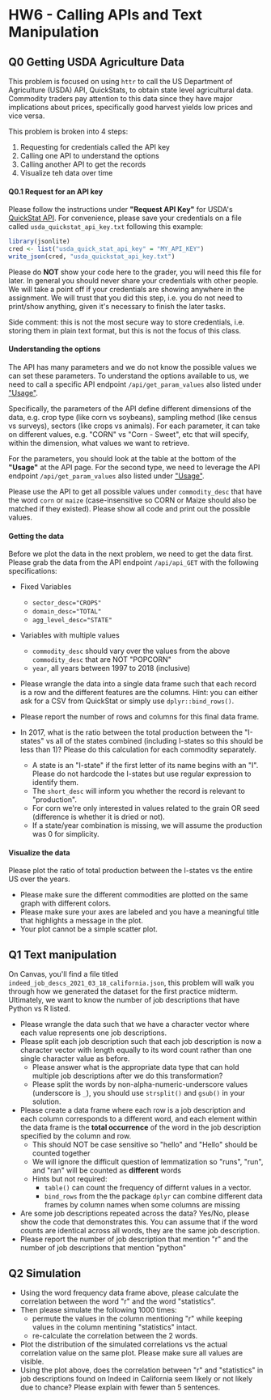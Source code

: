 # HW6 - Calling APIs and Text Manipulation

## Q0 Getting USDA Agriculture Data
This problem is focused on using `httr` to call the US Department of Agriculture (USDA) API, QuickStats, to
obtain state level agricultural data. Commodity traders pay attention to this data since they have major
implications about prices, specifically good harvest yields low prices and vice versa.

This problem is broken into 4 steps:
1. Requesting for credentials called the API key
2. Calling one API to understand the options
3. Calling another API to get the records
4. Visualize teh data over time

#### Q0.1 Request for an API key
Please follow the instructions under **"Request API Key"** for USDA's [QuickStat API](https://quickstats.nass.usda.gov/api).
For convenience, please save your credentials on a file called `usda_quickstat_api_key.txt`  following this example: 
```r
library(jsonlite)
cred <- list("usda_quick_stat_api_key" = "MY_API_KEY")
write_json(cred, "usda_quickstat_api_key.txt")
```

Please do **NOT** show your code here to the grader, you will need this file for later.
In general you should never share your credentials with other people. We will take a point off if your credentials are showing anywhere in the assignment.
We will trust that you did this step, i.e. you do not need to print/show anything, given it's necessary to finish the later tasks.

Side comment: this is not the most secure way to store credentials, i.e. storing them in plain text format, but this is not the focus of this class.

#### Understanding the options
The API has many parameters and we do not know the possible values we can set these parameters. To understand the options available to us, we need
to call a specific API endpoint `/api/get_param_values` also listed under ["Usage"](https://quickstats.nass.usda.gov/api).

Specifically, the parameters of the API define different dimensions of the data, e.g. crop type (like corn vs soybeans), sampling method (like census vs surveys), sectors (like crops vs animals). For each parameter, it can take on different values, e.g. "CORN" vs "Corn - Sweet", etc that will specify, within the dimension, what values we want to retrieve.

For the parameters, you should look at the table at the bottom of the **"Usage"** at the API page.
For the second type, we need to leverage the API endpoint `/api/get_param_values` also listed under ["Usage"](https://quickstats.nass.usda.gov/api).

Please use the API to get all possible values under `commodity_desc` that have the word `corn` or `maize` (case-insensitive so CORN or Maize should also be matched if they existed).
Please show all code and print out the possible values.

#### Getting the data
Before we plot the data in the next problem, we need to get the data first. Please grab the data from the API endpoint `/api/api_GET` with the following specifications:

- Fixed Variables
  - `sector_desc="CROPS"`
  - `domain_desc="TOTAL"`
  - `agg_level_desc="STATE"`
- Variables with multiple values
  - `commodity_desc` should vary over the values from the above `commodity_desc` that are NOT "POPCORN"
  - `year`, all years between 1997 to 2018 (inclusive)

- Please wrangle the data into a single data frame such that each record is a row and the different features are the columns. Hint: you can either ask for a CSV from QuickStat or simply use `dplyr::bind_rows()`.
- Please report the number of rows and columns for this final data frame.
- In 2017, what is the ratio between the total production between the "I-states" vs all of the states combined (including I-states so this should be less than 1)? Please do this calculation for each commodity separately.
  - A state is an "I-state" if the first letter of its name begins with an "I". Please do not hardcode the I-states but use regular expression to identify them.
  - The `short_desc` will inform you whether the record is relevant to "production".
  - For corn we're only interested in values related to the grain OR seed (difference is whether it is dried or not).
  - If a state/year combination is missing, we will assume the production was 0 for simplicity.

#### Visualize the data
Please plot the ratio of total production between the I-states vs the entire US over the years. 
- Please make sure the different commodities are plotted on the same graph with different colors.
- Please make sure your axes are labeled and you have a meaningful title that highlights a message in the plot.
- Your plot cannot be a simple scatter plot.


## Q1 Text manipulation
On Canvas, you'll find a file titled `indeed_job_descs_2021_03_18_california.json`, this problem will walk you through how we generated the dataset
for the first practice midterm. Ultimately, we want to know the number of job descriptions that have Python vs R listed.

- Please wrangle the data such that we have a character vector where each value represents one job descriptions.
- Please split each job description such that each job description is now a character vector with length equally
  to its word count rather than one single character value as before.
  - Please answer what is the appropriate data type that can hold multiple job descriptions after we do this transformation?
  - Please split the words by non-alpha-numeric-underscore values (underscore is `_`), you should use
    `strsplit()` and `gsub()` in your solution.
- Please create a data frame where each row is a job description and each column corresponds to a different word, and each
  element within the data frame is the **total occurrence** of the word in the job description specified by the column and row.
  - This should NOT be case sensitive so "hello" and "Hello" should be counted together
  - We will ignore the difficult question of lemmatization so "runs", "run", and "ran" will be counted as **different** words
  - Hints but not required:
    - `table()` can count the frequency of differnt values in a vector.
    - `bind_rows` from the the package `dplyr` can combine different data frames by column names when some columns are missing
- Are some job descriptions repeated across the data? Yes/No, please show the code that demonstrates this. You can assume that
  if the word counts are identical across all words, they are the same job description.
- Please report the number of job description that mention "r" and the number of job descriptions that mention "python"


## Q2 Simulation
- Using the word frequency data frame above, please calculate the correlation between the word "r" and the word "statistics".
- Then please simulate the following 1000 times:
  - permute the values in the column mentioning "r" while keeping values in the column mentining "statistics" intact.
  - re-calculate the correlation between the 2 words.
- Plot the distribution of the simulated correlations vs the actual correlation value on the same plot. Please make sure all
  values are visible.
- Using the plot above, does the correlation between "r" and "statistics" in job descriptions found on Indeed in California seem
  likely or not likely due to chance? Please explain with fewer than 5 sentences.
